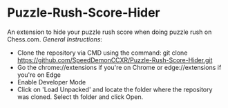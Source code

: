 # Puzzle-Rush-Score-Hider
An extension to hide your puzzle rush score when doing puzzle rush on Chess.com. 
*General Instructions*:
* Clone the repository via CMD using the command: git clone https://github.com/SpeedDemonCCXR/Puzzle-Rush-Score-Hider.git
* Go the chrome://extensions if you're on Chrome or edge://extensions if you're on Edge
* Enable Developer Mode
* Click on 'Load Unpacked' and locate the folder where the repository was cloned. Select th folder and click Open.
